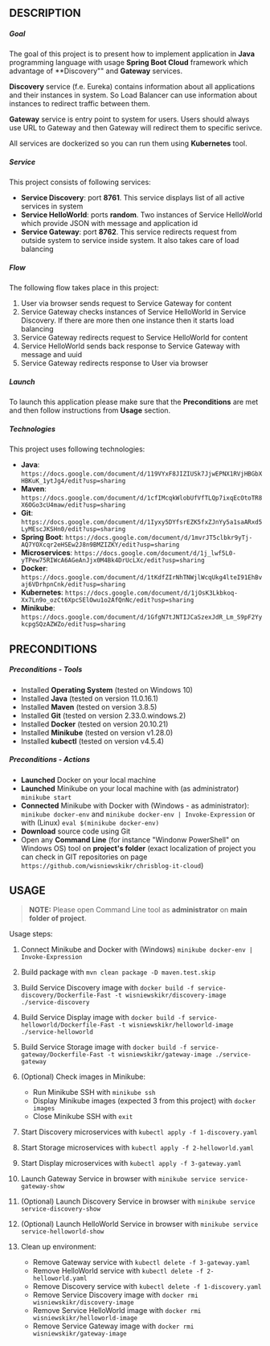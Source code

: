 DESCRIPTION
-----------

##### Goal
The goal of this project is to present how to implement application in **Java** programming language with usage **Spring Boot Cloud** framework which advantage of **Discovery"" and **Gateway** services.

**Discovery** service (f.e. Eureka) contains information about all applications and their instances in system. So Load Balancer can use information about instances to redirect traffic between them. 

**Gateway** service is entry point to system for users. Users should always use URL to Gateway and then Gateway will redirect them to specific serivce.

All services are dockerized so you can run them using **Kubernetes** tool. 

##### Service
This project consists of following services:
* **Service Discovery**: port **8761**. This service displays list of all active services in system
* **Service HelloWorld**: ports **random**. Two instances of Service HelloWorld which provide JSON with message and application id
* **Service Gateway**: port **8762**. This service redirects request from outside system to service inside system. It also takes care of load balancing

##### Flow
The following flow takes place in this project:
1. User via browser sends request to Service Gateway for content
1. Service Gateway checks instances of Service HelloWorld in Service Discovery. If there are more then one instance then it starts load balancing
1. Service Gateway redirects request to Service HelloWorld for content
1. Service HelloWorld sends back response to Service Gateway with message and uuid
1. Service Gateway redirects response to User via browser 

##### Launch
To launch this application please make sure that the **Preconditions** are met and then follow instructions from **Usage** section.

##### Technologies
This project uses following technologies:
* **Java**: `https://docs.google.com/document/d/119VYxF8JIZIUSk7JjwEPNX1RVjHBGbXHBKuK_1ytJg4/edit?usp=sharing`
* **Maven**: `https://docs.google.com/document/d/1cfIMcqkWlobUfVfTLQp7ixqEcOtoTR8X6OGo3cU4maw/edit?usp=sharing`
* **Git**: `https://docs.google.com/document/d/1Iyxy5DYfsrEZK5fxZJnYy5a1saARxd5LyMEscJKSHn0/edit?usp=sharing`
* **Spring Boot**: `https://docs.google.com/document/d/1mvrJT5clbkr9yTj-AQ7YOXcqr2eHSEw2J8n9BMZIZKY/edit?usp=sharing`
* **Microservices**: `https://docs.google.com/document/d/1j_lwf5L0-yTPew75RIWcA6AGeAnJjx0M4Bk4DrUcLXc/edit?usp=sharing`
* **Docker**: `https://docs.google.com/document/d/1tKdfZIrNhTNWjlWcqUkg4lteI91EhBvaj6VDrhpnCnk/edit?usp=sharing`
* **Kubernetes**: `https://docs.google.com/document/d/1jOsK3Lkbkoq-Xx7Ln9o_ozCt6XpcSElOwu1o2AfQnNc/edit?usp=sharing`
* **Minikube**: `https://docs.google.com/document/d/1GfgN7tJNTIJCaSzexJdR_Lm_S9pF2YykcpgSQzAZWZo/edit?usp=sharing`


PRECONDITIONS
-------------

##### Preconditions - Tools
* Installed **Operating System** (tested on Windows 10)
* Installed **Java** (tested on version 11.0.16.1)
* Installed **Maven** (tested on version 3.8.5)
* Installed **Git** (tested on version 2.33.0.windows.2)
* Installed **Docker** (tested on version 20.10.21)
* Installed **Minikube** (tested on version v1.28.0)
* Installed **kubectl** (tested on version v4.5.4)

##### Preconditions - Actions
* **Launched** Docker on your local machine
* **Launched** Minikube on your local machine with (as administrator) `minikube start`
* **Connected** Minikube with Docker with (Windows - as administrator): `minikube docker-env` and `minikube docker-env | Invoke-Expression` or with (Linux) `eval $(minikube docker-env)` 
* **Download** source code using Git 
* Open any **Command Line** (for instance "Windonw PowerShell" on Windows OS) tool on **project's folder** (exact localization of project you can check in GIT repositories on page `https://github.com/wisniewskikr/chrisblog-it-cloud`)


USAGE
-----

> **NOTE:**  Please open Command Line tool as **administrator** on **main folder of project**.

Usage steps:
1. Connect Minikube and Docker with (Windows) `minikube docker-env | Invoke-Expression`
1. Build package with `mvn clean package -D maven.test.skip`
1. Build Service Discovery image with `docker build -f service-discovery/Dockerfile-Fast -t wisniewskikr/discovery-image ./service-discovery`
1. Build Service Display image with `docker build -f service-helloworld/Dockerfile-Fast -t wisniewskikr/helloworld-image ./service-helloworld`
1. Build Service Storage image with `docker build -f service-gateway/Dockerfile-Fast -t wisniewskikr/gateway-image ./service-gateway`
1. (Optional) Check images in Minikube:

     * Run Minikube SSH with `minikube ssh`
     * Display Minikube images (expected 3 from this project) with `docker images`
     * Close Minikube SSH with `exit`

1. Start Discovery microservices with `kubectl apply -f 1-discovery.yaml`
1. Start Storage microservices with `kubectl apply -f 2-helloworld.yaml`
1. Start Display microservices with `kubectl apply -f 3-gateway.yaml`
1. Launch Gateway Service in browser with `minikube service service-gateway-show`
1. (Optional) Launch Discovery Service in browser with `minikube service service-discovery-show`
1. (Optional) Launch HelloWorld Service in browser with `minikube service service-helloworld-show`
1. Clean up environment:
    
    * Remove Gateway service with `kubectl delete -f 3-gateway.yaml`
    * Remove HelloWorld service with `kubectl delete -f 2-helloworld.yaml`
    * Remove Discovery service with `kubectl delete -f 1-discovery.yaml`
    * Remove Service Discovery image with `docker rmi wisniewskikr/discovery-image`
    * Remove Service HelloWorld image with `docker rmi wisniewskikr/helloworld-image`
    * Remove Service Gateway image with `docker rmi wisniewskikr/gateway-image`
